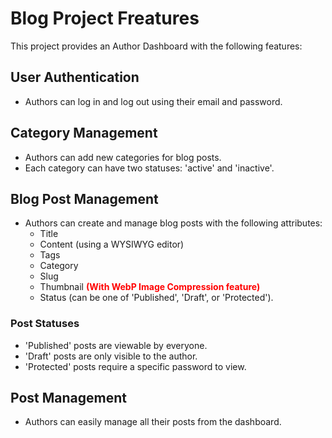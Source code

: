 # Blog Project Freatures

This project provides an Author Dashboard with the following features:

## User Authentication
- Authors can log in and log out using their email and password.

## Category Management
- Authors can add new categories for blog posts.
- Each category can have two statuses: 'active' and 'inactive'.

## Blog Post Management
- Authors can create and manage blog posts with the following attributes:
  - Title
  - Content (using a WYSIWYG editor)
  - Tags
  - Category
  - Slug
  - Thumbnail <b style="color: red">(With WebP Image Compression feature)</b>
  - Status (can be one of 'Published', 'Draft', or 'Protected').

### Post Statuses
- 'Published' posts are viewable by everyone.
- 'Draft' posts are only visible to the author.
- 'Protected' posts require a specific password to view.

## Post Management
- Authors can easily manage all their posts from the dashboard.
